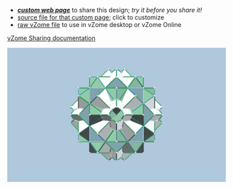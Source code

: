 
 - [***custom web page***][post] to share this design; *try it before you share it!*
 - [source file for that custom page][source]; click to customize
 - [raw vZome file][raw] to use in vZome desktop or vZome Online

[vZome Sharing documentation](https://vzome.github.io/vzome/sharing.html#how-it-works)

![Image](<80-vertex-10-cubes.png>)


[post]: <https://John-Kostick.github.io/vzome-sharing/2021/12/06/80-vertex-10-cubes-15-07-34.html>
[source]: <https://github.com/John-Kostick/vzome-sharing/edit/main/_posts/2021-12-06-80-vertex-10-cubes-15-07-34.md>
[raw]: <https://raw.githubusercontent.com/John-Kostick/vzome-sharing/main/2021/12/06/15-07-34-80-vertex-10-cubes/80-vertex-10-cubes.vZome>